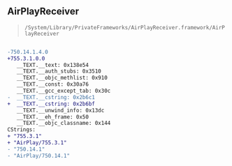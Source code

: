 ## AirPlayReceiver

> `/System/Library/PrivateFrameworks/AirPlayReceiver.framework/AirPlayReceiver`

```diff

-750.14.1.4.0
+755.3.1.0.0
   __TEXT.__text: 0x138e54
   __TEXT.__auth_stubs: 0x3510
   __TEXT.__objc_methlist: 0x910
   __TEXT.__const: 0x30a76
   __TEXT.__gcc_except_tab: 0x30c
-  __TEXT.__cstring: 0x2b6c1
+  __TEXT.__cstring: 0x2b6bf
   __TEXT.__unwind_info: 0x13dc
   __TEXT.__eh_frame: 0x50
   __TEXT.__objc_classname: 0x144
CStrings:
+ "755.3.1"
+ "AirPlay/755.3.1"
- "750.14.1"
- "AirPlay/750.14.1"

```
